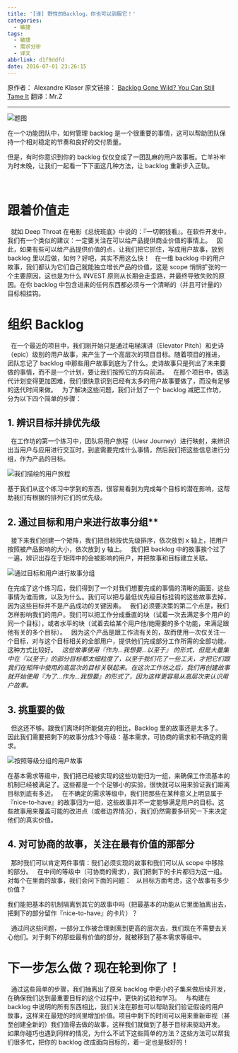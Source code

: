 ```yaml
---
title: '[译] 野性的Backlog，你也可以驯服它！'
categories:
  - 敏捷
tags:
  - 敏捷
  - 需求分析
  - 译文
abbrlink: d1f9ddfd
date: 2016-07-01 23:26:15
---
```


原作者： Alexandre Klaser
原文链接： [Backlog Gone Wild? You Can Still Tame It](https://www.thoughtworks.com/insights/blog/backlog-gone-wild-you-can-still-tame-it)
翻译：Mr.Z

******

![题图](http://upload-images.jianshu.io/upload_images/46418-dd305e401225a9ff.png?imageMogr2/auto-orient/strip%7CimageView2/2/w/1240)

在一个功能团队中，如何管理 backlog 是一个很重要的事情，这可以帮助团队保持一个相对稳定的节奏和良好的交付质量。

但是，有时你意识到你的 backlog 仅仅变成了一团乱麻的用户故事板。亡羊补牢为时未晚，让我们一起看一下下面这几种方法，让 backlog 重新步入正轨。

<!--more-->
 
# 跟着价值走
 
就如 Deep Throat 在电影《总统班底》中说的：『一切朝钱看』。在软件开发中，我们有一个类似的建议：一定要关注在可以给产品提供商业价值的事情上。
 
因此，如果有些可以给产品提供价值的点，让我们把它抓住，写成用户故事，放到 backlog 里以后做，如何？好吧，其实不用这么快！
 
在一维 backlog 中的用户故事，我们都认为它们自己就能独立增长产品的价值，这是 scope 悄悄扩张的一个主要原因，这也是为什么 INVEST 原则从长期会走歪路，并最终导致失败的原因。在你 backlog 中包含进来的任何东西都必须与一个清晰的（并且可计量的）目标相挂钩。

# 组织 Backlog
 
在一个最近的项目中，我们刚开始只是通过电梯演讲（Elevator Pitch）和史诗（epic）级别的用户故事，来产生了一个高层次的项目目标。随着项目的推进，团队忘记了 backlog 中那些用户故事到底为了什么。史诗故事只是列出了未来要做的事情，而不是一个计划，要让我们按照它的方向前进。
 
在那个项目中，做迭代计划变得更加困难，我们很快意识到已经有太多的用户故事要做了，而没有足够的迭代时间来做。
 
为了解决这些问题，我们计划了一个 backlog 减肥工作坊，分为以下四个简单的步骤：
 
## 1. 辨识目标并排优先级
 
在工作坊的第一个练习中，团队将用户旅程（Uesr Journey）进行映射，来辨识出当用户与应用进行交互时，到底需要完成什么事情，然后我们把这些信息进行分组，作为产品的目标。

![我们描绘的用户旅程](http://upload-images.jianshu.io/upload_images/46418-67c6d9cd9e061b28.png?imageMogr2/auto-orient/strip%7CimageView2/2/w/1240)

基于我们从这个练习中学到的东西，很容易看到为完成每个目标的潜在影响，这帮助我们有根据的排列它们的优先级。

## 2. 通过目标和用户来进行故事分组**
 
接下来我们创建一个矩阵，我们把目标按优先级排序，依次放到 x 轴上，把用户按照被产品影响的大小，依次放到 y 轴上。
 
我们把 backlog 中的故事挨个过了一遍，辨识出存在于矩阵中的会被影响的用户，并把故事和目标建立关联。

![通过目标和用户进行故事分组](http://upload-images.jianshu.io/upload_images/46418-c9b5166212d5ce55.png?imageMogr2/auto-orient/strip%7CimageView2/2/w/1240)

在完成了这个练习后，我们得到了一个对我们想要完成的事情的清晰的画面，这些事情为谁而做，以及为什么。我们可以把与最低优先级目标挂钩的这些故事去掉，因为这些目标并不是产品成功的关键因素。
 
我们必须要决策的第二个点是，我们怎样影响我们的用户。我们可以把工作分成垂直的块（试着一次去满足多个用户的同一个目标），或者水平的块（试着去给某个用户他/她需要的多个功能，来满足跟他有关的多个目标）。
 
因为这个产品是跟工作流有关的，故而使用一次仅关注一个目标，对与这个目标相关的全部用户，提供他们完成部分工作所需的全部功能，这种方式比较好。
 
*这些故事使用『作为...我想要...以至于』 的形式，但是大量集中在『以至于』的部分目标都太细粒度了，以至于我们花了一些工夫，才把它们跟我们在矩阵中使用的高层次的目标关联起来。在这次工作坊之后，我们再创建故事就开始使用『为了...作为...我想要』的形式了，因为这样更容易从高层次来认识用户故事。*

## 3. 挑重要的做
 
但这还不够。跟我们离场时所能做完的相比，Backlog 里的故事还是太多了。
 
因此我们需要把剩下的故事分成3个等级：基本需求，可协商的需求和不确定的需求。

![按照等级分组的用户故事](http://upload-images.jianshu.io/upload_images/46418-8a66ec0196f47ac9.png?imageMogr2/auto-orient/strip%7CimageView2/2/w/1240)

在基本需求等级中，我们把已经被实现的这些功能归为一组，来确保工作流基本的机制已经被满足了。这些都是一个个足够小的实验，很快就可以用来验证我们距离目标到底有多近。
 
在不确定的需求等级中，我们把那些在某种意义上明显属于『nice-to-have』的故事归为一组，这些故事并不一定能够满足用户的目标。这些故事用来覆盖可能的改进点（或者边界情况），我们仍然需要多研究一下来决定他们的真实价值。
 
## 4. 对可协商的故事，关注在最有价值的那部分
 
那时我们可以肯定两件事情：我们必须实现的故事和我们可以从 scope 中移除的部分。
 
在中间的等级中（可协商的需求），我们把剩下的卡片都归为这一组。对每个在里面的故事，我们会问下面的问题：
 
从目标方面考虑，这个故事有多少价值？

我们能把基本的机制隔离到其它的故事中吗（把最基本的功能从它里面抽离出去，把剩下的部分留作『nice-to-have』的卡片）？

 
通过问这些问题，一部分工作被合理剥离到更高的层次去，我们现在不需要去关心他们。对于剩下的那些最有价值的部分，就被移到了基本需求等级中。

# 下一步怎么做？现在轮到你了！
 
通过这些简单的步骤，我们抽离出了原来 backlog 中更小的子集来做后续开发，在确保我们达到最重要目标的这个过程中，更快的试验和学习。
 
与构建在 backlog 中说明的所有东西相比，我们关注在那些可以帮助我们验证假设的用户故事，这样来在最短的时间里增加价值。项目中剩下的时间可以用来重新审视（甚至创建全新的）我们值得去做的故事，这样我们就做到了基于目标来驱动开发。
 
如果你碰巧也遇到同样的情况，为什么不试下这些简单的方法？这些方法可以帮我们很多忙，把你的 backlog 改成面向目标的，着一定也是极好的！